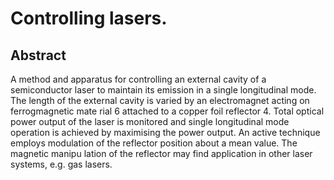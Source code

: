 # Controlling lasers.

## Abstract
A method and apparatus for controlling an external cavity of a semiconductor laser to maintain its emission in a single longitudinal mode. The length of the external cavity is varied by an electromagnet acting on ferrogmagnetic mate rial 6 attached to a copper foil reflector 4. Total optical power output of the laser is monitored and single longitudinal mode operation is achieved by maximising the power output. An active technique employs modulation of the reflector position about a mean value. The magnetic manipu lation of the reflector may find application in other laser systems, e.g. gas lasers.
